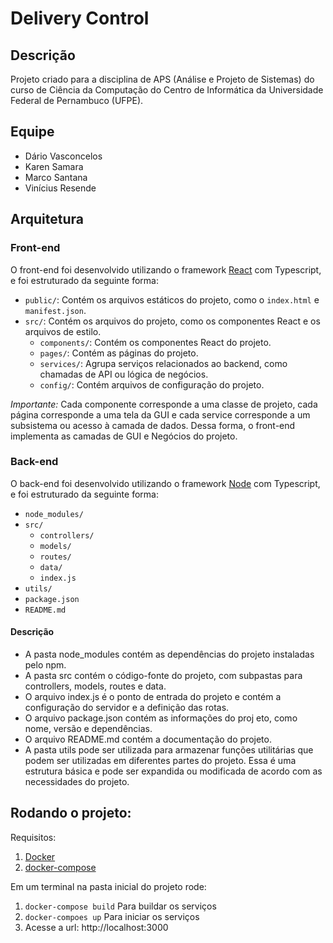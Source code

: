 # Delivery Control

## Descrição

Projeto criado para a disciplina de APS (Análise e Projeto de Sistemas) do curso de Ciência da Computação do Centro de Informática da Universidade Federal de Pernambuco (UFPE).

## Equipe

- Dário Vasconcelos
- Karen Samara
- Marco Santana
- Vinícius Resende

## Arquitetura

### Front-end

O front-end foi desenvolvido utilizando o framework [React](https://reactjs.org/) com Typescript, e foi estruturado da seguinte forma:

- `public/`: Contém os arquivos estáticos do projeto, como o `index.html` e `manifest.json`.
- `src/`: Contém os arquivos do projeto, como os componentes React e os arquivos de estilo.
  - `components/`: Contém os componentes React do projeto.
  - `pages/`: Contém as páginas do projeto.
  - `services/`: Agrupa serviços relacionados ao backend, como chamadas de API ou lógica de negócios.
  - `config/`: Contém arquivos de configuração do projeto.

_Importante:_ Cada componente corresponde a uma classe de projeto, cada página corresponde a uma tela da GUI e cada service corresponde a um subsistema ou acesso à camada de dados. Dessa forma, o front-end implementa as camadas de GUI e Negócios do projeto.

### Back-end

O back-end foi desenvolvido utilizando o framework [Node](https://nodejs.org/) com Typescript, e foi estruturado da seguinte forma:

- `node_modules/`
- `src/`
  - `controllers/`
  - `models/`
  - `routes/`
  - `data/`
  - `index.js`
- `utils/`
- `package.json`
- `README.md`

#### Descrição

- A pasta node_modules contém as dependências do projeto instaladas pelo npm.
- A pasta src contém o código-fonte do projeto, com subpastas para controllers, models, routes e data.
- O arquivo index.js é o ponto de entrada do projeto e contém a configuração do servidor e a definição das rotas.
- O arquivo package.json contém as informações do proj eto, como nome, versão e dependências.
- O arquivo README.md contém a documentação do projeto.
- A pasta utils pode ser utilizada para armazenar funções utilitárias que podem ser utilizadas em diferentes partes do projeto.
Essa é uma estrutura básica e pode ser expandida ou modificada de acordo com as necessidades do projeto.


## Rodando o projeto:
Requisitos:
1. [Docker](https://docs.docker.com)
2. [docker-compose](https://docs.docker.com/compose/)

Em um terminal na pasta inicial do projeto rode:
1. `docker-compose build` Para buildar os serviços
2. `docker-compoes up` Para iniciar os serviços
3. Acesse a url: http://localhost:3000 